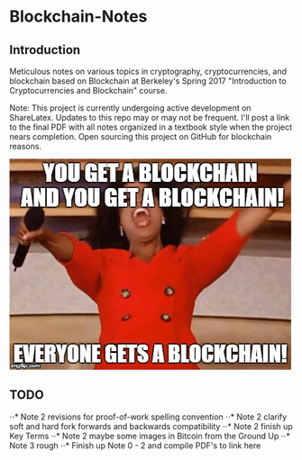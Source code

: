 # Blockchain-Notes
## Introduction
Meticulous notes on various topics in cryptography, cryptocurrencies, and blockchain based on Blockchain at Berkeley's Spring 2017 "Introduction to Cryptocurrencies and Blockchain" course.    

Note: This project is currently undergoing active development on ShareLatex. Updates to this repo may or may not be frequent. I'll post a link to the final PDF with all notes organized in a textbook style when the project nears completion. Open sourcing this project on GitHub for blockchain reasons. 

![for the love of blockchain](/assets/misc/everyone_blockchain.jpg)

## TODO
⋅⋅* Note 2 revisions for proof-of-work spelling convention
⋅⋅* Note 2 clarify soft and hard fork forwards and backwards compatibility
⋅⋅* Note 2 finish up Key Terms
⋅⋅* Note 2 maybe some images in Bitcoin from the Ground Up
⋅⋅* Note 3 rough
⋅⋅* Finish up Note 0 - 2 and compile PDF's to link here